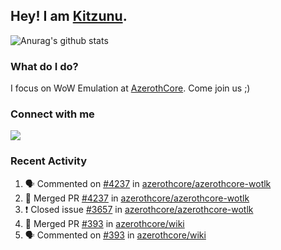 ## Hey! I am [Kitzunu](https://Github.com/Kitzunu).

![Anurag's github stats](https://github-readme-stats.kitzunu.vercel.app/api?username=Kitzunu&show_icons=true)

### What do I do?

I focus on WoW Emulation at [AzerothCore](https://Github.com/AzerothCore). Come join us ;)

### Connect with me
[![](https://img.shields.io/badge/AzerothCore%20Discord-Connect%20with%20me!-green)](https://discord.com/invite/gkt4y2x)

### Recent Activity

<!--START_SECTION:activity-->
1. 🗣 Commented on [#4237](https://github.com/azerothcore/azerothcore-wotlk/issues/4237) in [azerothcore/azerothcore-wotlk](https://github.com/azerothcore/azerothcore-wotlk)
2. 🎉 Merged PR [#4237](https://github.com/azerothcore/azerothcore-wotlk/pull/4237) in [azerothcore/azerothcore-wotlk](https://github.com/azerothcore/azerothcore-wotlk)
3. ❗️ Closed issue [#3657](https://github.com/azerothcore/azerothcore-wotlk/issues/3657) in [azerothcore/azerothcore-wotlk](https://github.com/azerothcore/azerothcore-wotlk)
4. 🎉 Merged PR [#393](https://github.com/azerothcore/wiki/pull/393) in [azerothcore/wiki](https://github.com/azerothcore/wiki)
5. 🗣 Commented on [#393](https://github.com/azerothcore/wiki/issues/393) in [azerothcore/wiki](https://github.com/azerothcore/wiki)
<!--END_SECTION:activity-->
